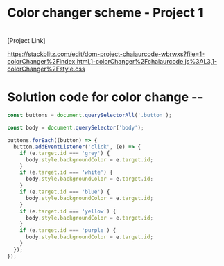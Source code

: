 # Color changer scheme - Project 1

#
[Project Link] 

https://stackblitz.com/edit/dom-project-chaiaurcode-wbrwxs?file=1-colorChanger%2Findex.html,1-colorChanger%2Fchaiaurcode.js%3AL3,1-colorChanger%2Fstyle.css

# Solution code for color change --
```Javascript
const buttons = document.querySelectorAll('.button');

const body = document.querySelector('body');

buttons.forEach((button) => {
  button.addEventListener('click', (e) => {
    if (e.target.id === 'grey') {
      body.style.backgroundColor = e.target.id;
    }
    if (e.target.id === 'white') {
      body.style.backgroundColor = e.target.id;
    }
    if (e.target.id === 'blue') {
      body.style.backgroundColor = e.target.id;
    }
    if (e.target.id === 'yellow') {
      body.style.backgroundColor = e.target.id;
    }
    if (e.target.id === 'purple') {
      body.style.backgroundColor = e.target.id;
    }
  });
});

```